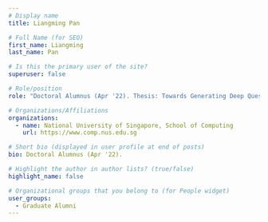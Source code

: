 ```yaml
---
# Display name
title: Liangming Pan

# Full Name (for SEO) 
first_name: Liangming
last_name: Pan

# Is this the primary user of the site?
superuser: false

# Role/position
role: "Doctoral Alumnus (Apr '22). Thesis: Towards Generating Deep Questions from Text."

# Organizations/Affiliations
organizations:
  - name: National University of Singapore, School of Computing
    url: https://www.comp.nus.edu.sg

# Short bio (displayed in user profile at end of posts)
bio: Doctoral Alumnus (Apr '22). 

# Highlight the author in author lists? (true/false)
highlight_name: false

# Organizational groups that you belong to (for People widget)
user_groups:
  - Graduate Alumni
---
```

